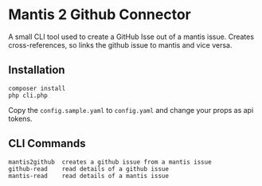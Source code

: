 

# Mantis 2 Github Connector

A small CLI tool used to create a GitHub Isse out of a mantis issue.
Creates cross-references, so links the github issue to mantis and vice versa.

## Installation

    composer install
    php cli.php

Copy the `config.sample.yaml` to `config.yaml` and change your props as api tokens.

## CLI Commands

    mantis2github  creates a github issue from a mantis issue
    github-read    read details of a github issue
    mantis-read    read details of a mantis issue
